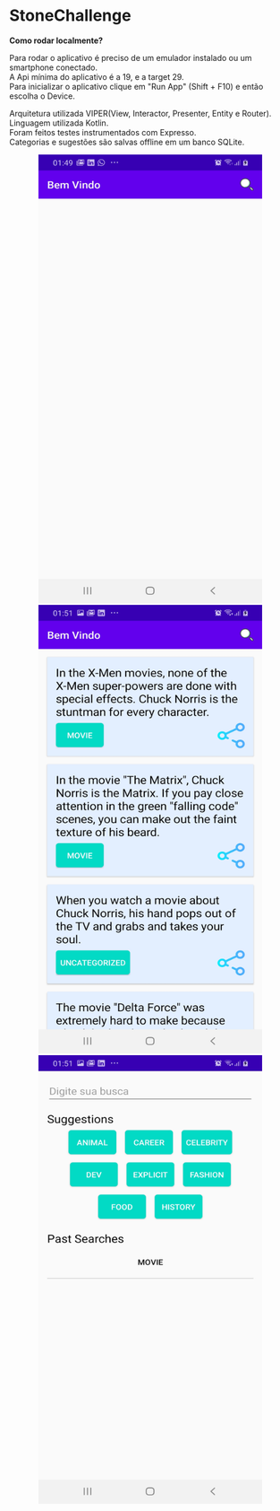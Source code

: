 # StoneChallenge

<b>Como rodar localmente?</b>

Para rodar o aplicativo é preciso de um emulador instalado ou um smartphone conectado. <br>
A Api mínima do aplicativo é a 19, e a target 29. <br>
Para inicializar o aplicativo clique em "Run App" (Shift + F10) e então escolha o Device.

Arquitetura utilizada VIPER(View, Interactor, Presenter, Entity e Router).<br>
Linguagem utilizada Kotlin.<br>
Foram feitos testes instrumentados com Expresso.<br>
Categorias e sugestões são salvas offline em um banco SQLite.<br>

<p align="center">
<img width="400" height="800" src="https://github.com/vicolmoraes/StoneChallenge/blob/master/imagens/Screenshot_20200310-014911_StoneChallenge.jpg">
<img width="400" height="800" src="https://github.com/vicolmoraes/StoneChallenge/blob/master/imagens/Screenshot_20200310-015136_StoneChallenge.jpg">
<img width="400" height="800" src="https://github.com/vicolmoraes/StoneChallenge/blob/master/imagens/Screenshot_20200310-015145_StoneChallenge.jpg">
</p>
